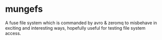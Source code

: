 # mungefs
A fuse file system which is commanded by avro &amp; zeromq to misbehave in exciting and interesting ways, hopefully useful for testing file system access.
